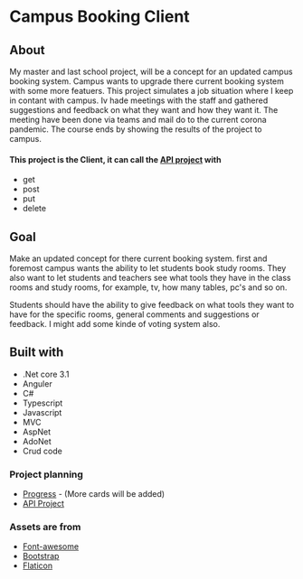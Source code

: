 # Campus Booking Client


## About
My master and last school project, will be a concept for an updated campus booking system. 
Campus wants to upgrade there current booking system with some more featuers.
This project simulates a job situation where I keep in contant with campus.
Iv hade meetings with the staff and gathered suggestions and feedback on what they want and how they want it. 
The meeting have been done via teams and mail do to the current corona pandemic. 
The course ends by showing the results of the project to campus.

#### This project is the Client, it can call the [API project](https://github.com/Carpenteri1/CampusBookingAPI) with
- get
- post
- put
- delete

## Goal
Make an updated concept for there current booking system. 
first and foremost campus wants the ability to let students book study rooms.
They also want to let students and teachers see what tools they have in the class rooms and study rooms,
for example, tv, how many tables, pc's and so on.

Students should have the ability to give feedback on what tools they want to have for the specific rooms, general comments and suggestions or feedback. I might add some kinde of voting system also.

## Built with

- .Net core 3.1
- Anguler
- C#
- Typescript
- Javascript
- MVC
- AspNet
- AdoNet
- Crud code

### Project planning
- [Progress](https://github.com/users/Carpenteri1/projects/7) - (More cards will be added)
- [API Project](https://github.com/Carpenteri1/CampusBookingAPI)

### Assets are from
- [Font-awesome](https://fontawesome.com/)
- [Bootstrap](https://getbootstrap.com/docs/4.0/utilities/flex/)
- [Flaticon](https://www.flaticon.com/)
